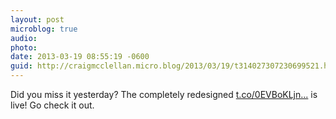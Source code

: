 ```yaml
---
layout: post
microblog: true
audio: 
photo: 
date: 2013-03-19 08:55:19 -0600
guid: http://craigmcclellan.micro.blog/2013/03/19/t314027307230699521.html
---
```

Did you miss it yesterday? The completely redesigned [t.co/0EVBoKLjn...](http://t.co/0EVBoKLjn0) is live! Go check it out.
